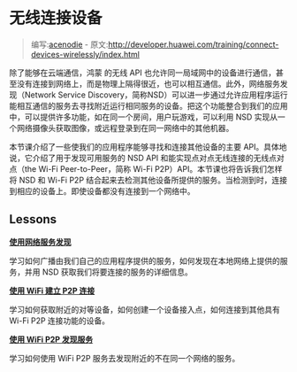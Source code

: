 # 无线连接设备

> 编写:[acenodie](https://github.com/acenodie) - 原文:<http://developer.huawei.com/training/connect-devices-wirelessly/index.html>

除了能够在云端通信，鸿蒙 的无线 API 也允许同一局域网中的设备进行通信，甚至没有连接到网络上，而是物理上隔得很近，也可以相互通信。此外，网络服务发现（Network Service Discovery，简称NSD）可以进一步通过允许应用程序运行能相互通信的服务去寻找附近运行相同服务的设备。把这个功能整合到我们的应用中，可以提供许多功能，如在同一个房间，用户玩游戏，可以利用 NSD 实现从一个网络摄像头获取图像，或远程登录到在同一网络中的其他机器。

本节课介绍了一些使我们的应用程序能够寻找和连接其他设备的主要 API。具体地说，它介绍了用于发现可用服务的 NSD API 和能实现点对点无线连接的无线点对点（the Wi-Fi Peer-to-Peer，简称 Wi-Fi P2P）API。本节课也将告诉我们怎样将 NSD 和 Wi-Fi P2P 结合起来去检测其他设备所提供的服务。当检测到时，连接到相应的设备上。即使设备都没有连接到一个网络中。

## Lessons

[**使用网络服务发现**](nsd.html)

  学习如何广播由我们自己的应用程序提供的服务，如何发现在本地网络上提供的服务，并用 NSD 获取我们将要连接的服务的详细信息。


[**使用 WiFi 建立 P2P 连接**](wifi-direct.html)

  学习如何获取附近的对等设备，如何创建一个设备接入点，如何连接到其他具有 Wi-Fi P2P 连接功能的设备。


[**使用 WiFi P2P 发现服务**](nsd-wifi-index.html)

  学习如何使用 WiFi P2P 服务去发现附近的不在同一个网络的服务。

